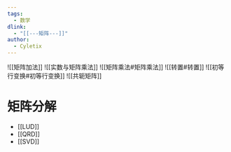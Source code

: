 ```yaml
---
tags:
  - 数学
dlink:
  - "[[---矩阵---]]"
author:
  - Cyletix
---
```

![[矩阵加法]]
![[实数与矩阵乘法]]
![[矩阵乘法#矩阵乘法]]
![[转置#转置]]
![[初等行变换#初等行变换]]
![[共轭矩阵]]
# 矩阵分解
- [[LUD]]
- [[QRD]]
- [[SVD]]